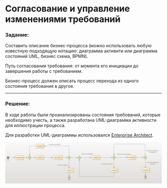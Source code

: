 # Согласование и управление изменениями требований

### Задание:

Составить описание бизнес-процесса (можно использовать любую известную подходящую нотацию: диаграмма активити или диаграмма состояний UML, бизнес схема, BPMN).

Путь согласования требования: от момента его инициации до завершения работы с требованием.

Бизнес-процесс должен описать процесс перехода из одного состояния требования в другое.

---

### Решение:

В ходе работы были проанализированы состояния требований, которые необходимо учесть, а также разработана UML-диаграмма активности для иллюстрации процесса.

Для разработки UML-диаграммы использовался [Enterprise Architect](https://sparxsystems.com/products/ea/).

![requirements-management](./requirements-management.png)
